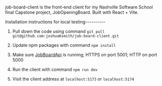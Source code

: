 job-board-client is the front-end client for my Nashville Software School final Capstone project, JobOpeningBoard.
Built with React + Vite.



Installation instructions for local testing----------

1. Pull down the code using command
  `git pull git@github.com:joshuaKsmith/job-board-client.git`

2. Update npm packages with command
   `npm install`

3. Make sure [JobBoardApi](https://github.com/joshuaKsmith/JobBoardApi) is running; HTTPS on port 5001; HTTP on port 5000

4. Run the client with command
   `npm run dev`

5. Visit the client address at `localhost:5173` or `localhost:5174`
